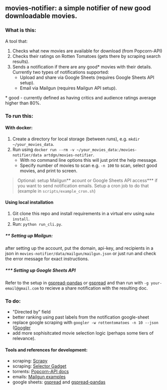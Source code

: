 ## movies-notifier: a simple notifier of new good downloadable movies.

### What is this:
A tool that:
1. Checks what new movies are available for download (from Popcorn-API)
2. Checks their ratings on Rotten Tomatoes (gets there by scraping search results).
3. Sends a notification if there are any good* movies with their details. 
Currently two types of notifications supported:
    - Upload and share via Google Sheets (requires Google Sheets API setup).
    - Email via Mailgun (requires Mailgun API setup).

\* good - currently defined as having critics and audience ratings average higher than 80%.


### To run this:

#### With docker:
1. Create a directory for local storage (between runs), e.g. `mkdir ~/your_movies_data`.  
2. Run using `docker run --rm -v ~/your_movies_data:/movies-notifier/data artdgn/movies-notifier`. 
    - With no command line options this will just print the help message.
    - Specify number of movies to scan e.g. `-n 100` to scan, select good movies, and print to screen.
        
> Optional: setup Mailgun** acount or Google Sheets API access*** if you want to send notification emails.
 Setup a cron job to do that (example in `scripts/example_cron.sh`) 

#### Using local installation
1. Git clone this repo and install requirements in a virtual env using `make install`.
3. Run: `python run_cli.py`. 

##### \** Setting up Mailgun: 
after setting up the account, put the domain, api-key, and recipients in a 
    json in `movies-notifier/data/mailgun/mailgun.json` or just run and check the error message for exact instructions. 

##### \*** Setting up Google Sheets API
Refer to the setup in 
[gspread-pandas](https://github.com/aiguofer/gspread-pandas) or [gspread](https://github.com/burnash/gspread)
and than run with `-g your-email@gmail.com` to recieve a share notification with the resulting doc.

### To do:
* "Directed by" field
* better ranking using past labels from the notification google-sheet
* replace google scraping with `googler -w rottentomatoes -n 10 --json` ([Googler](https://github.com/jarun/googler#installation)
* add more sophisitcated movie selection logic (perhaps some tiers of relevance).


#### Tools and references for development:
- scraping: [Scrapy](https://docs.scrapy.org/en/latest/)
- scraping: [Selector Gadget](https://selectorgadget.com/)
- torrents: [Popcorn-API docs](https://popcornofficial.docs.apiary.io/#)
- emails: [Mailgun examples](https://documentation.mailgun.com/en/latest/api-sending.html#examples)
- google sheets: [gspread](https://github.com/burnash/gspread) and [gspread-pandas](https://github.com/aiguofer/gspread-pandas)
